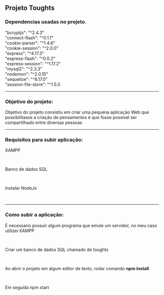 ## Projeto Toughts 


### Dependencias usadas no projeto.

"bcryptjs": "^2.4.3" <br>
"connect-flash": "^0.1.1" <br>
"cookie-parser": "^1.4.6" <br>
"cookie-session": "^2.0.0" <br>
"express": "^4.17.3" <br>
"express-flash": "^0.0.2" <br>
"express-session": "^1.17.2" <br>
"mysql2": "^2.3.3" <br>
"nodemon": "^2.0.15" <br> 
"sequelize": "^6.17.0" <br>
"session-file-store": "^1.5.0 <br> 

<hr>

### Objetivo do projeto: 

<p> Objetivo do projeto consistiu em criar uma pequena aplicação Web que possibilitasse a criação de pensamentos e que fosse possível ser compartilhado entre diversas pessoas</p>

<hr>

### Requisitos para subir aplicação:  
<p>XAMPP<p> <br> 
 
<p>Banco de dados SQL<p> <br> 

<p>Instalar NodeJs</p> <br>

 <hr>
 

### Como subir a aplicação: 

<p> É necessario possuir algum programa que emule um servidor, no meu caso utilizei XAMPP<p> <br> 
 
<p>Criar um banco de dados SQL chamado de toughts<p> <br> 

<p>Ao abrir o projeto em algum editor de texto, rodar comando <strong>npm install</strong></p> <br>
<p>Em seguida</strong> npm start </strong>
<p> 
  
